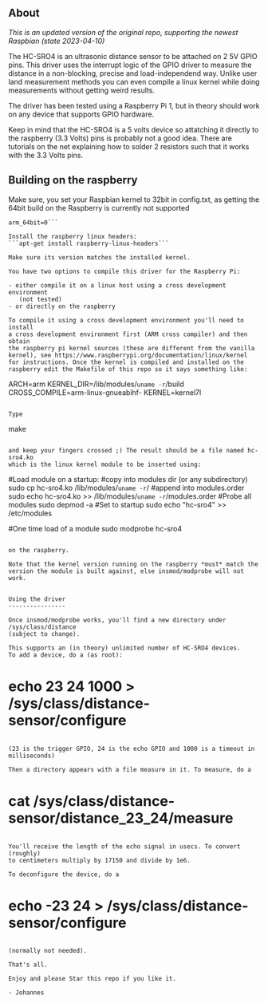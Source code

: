 About
-----

*This is an updated version of the original repo, supporting the newest Raspbian (state 2023-04-10)*

The HC-SRO4 is an ultrasonic distance sensor to be attached on 2 5V GPIO pins. 
This driver uses the interrupt logic of the GPIO driver to measure the 
distance in a non-blocking, precise and load-independend way. Unlike 
user land measurement methods you can even compile a linux kernel 
while doing measurements without getting weird results.

The driver has been tested using a Raspberry Pi 1, but in theory should
work on any device that supports GPIO hardware. 

Keep in mind that the HC-SRO4 is a 5 volts device so attatching it directly
to the raspberry (3.3 Volts) pins is probably not a good idea. There
are tutorials on the net explaining how to solder 2 resistors such that
it works with the 3.3 Volts pins.



Building on the raspberry
--------
Make sure, you set your Raspbian kernel to 32bit in config.txt, as getting the 64bit build on the Raspberry is currently not supported

```[pi4]
arm_64bit=0```

Install the raspberry linux headers:
```apt-get install raspberry-linux-headers```

Make sure its version matches the installed kernel.

You have two options to compile this driver for the Raspberry Pi:

- either compile it on a linux host using a cross development environment
   (not tested)
- or directly on the raspberry

To compile it using a cross development environment you'll need to install
a cross development environment first (ARM cross compiler) and then obtain
the raspberry pi kernel sources (these are different from the vanilla 
kernel), see https://www.raspberrypi.org/documentation/linux/kernel
for instructions. Once the kernel is compiled and installed on the 
raspberry edit the Makefile of this repo so it says something like:

```
ARCH=arm
KERNEL_DIR=/lib/modules/`uname -r`/build
CROSS_COMPILE=arm-linux-gnueabihf-
KERNEL=kernel7l
```

Type 

```
  make 
```

and keep your fingers crossed ;) The result should be a file named hc-sro4.ko
which is the linux kernel module to be inserted using:

```
#Load module on a startup:
	#copy into modules dir (or any subdirectory) 
	sudo cp hc-sro4.ko /lib/modules/`uname -r`/
	#append into modules.order
	sudo echo hc-sro4.ko >> /lib/modules/`uname -r`/modules.order 
	#Probe all modules
	sudo depmod -a
	#Set to startup
	sudo echo "hc-sro4" >> /etc/modules 

#One time load of a module
sudo modprobe hc-sro4
```

on the raspberry. 

Note that the kernel version running on the raspberry *must* match the 
version the module is built against, else insmod/modprobe will not work.


Using the driver
----------------

Once insmod/modprobe works, you'll find a new directory under /sys/class/distance
(subject to change).

This supports an (in theory) unlimited number of HC-SRO4 devices.
To add a device, do a (as root):

```
   # echo 23 24 1000 > /sys/class/distance-sensor/configure
```

(23 is the trigger GPIO, 24 is the echo GPIO and 1000 is a timeout in
milliseconds)

Then a directory appears with a file measure in it. To measure, do a

```
   # cat /sys/class/distance-sensor/distance_23_24/measure
```

You'll receive the length of the echo signal in usecs. To convert (roughly)
to centimeters multiply by 17150 and divide by 1e6.

To deconfigure the device, do a

```
   # echo -23 24 > /sys/class/distance-sensor/configure
```

(normally not needed).

That's all.

Enjoy and please Star this repo if you like it.

- Johannes


